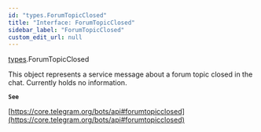 ```yaml
---
id: "types.ForumTopicClosed"
title: "Interface: ForumTopicClosed"
sidebar_label: "ForumTopicClosed"
custom_edit_url: null
---
```


[types](../modules/types.md).ForumTopicClosed

This object represents a service message about a forum topic closed in the chat.
Currently holds no information.

**`See`**

[https://core.telegram.org/bots/api#forumtopicclosed](https://core.telegram.org/bots/api#forumtopicclosed)

